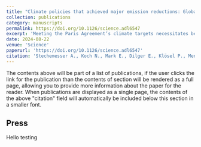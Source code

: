 ```yaml
---
title: "Climate policies that achieved major emission reductions: Global evidence from two decades"
collection: publications
category: manuscripts
permalink: https://doi.org/10.1126/science.adl6547
excerpt: 'Meeting the Paris Agreement’s climate targets necessitates better knowledge about which climate policies work in reducing emissions at the necessary scale. We provide a global, systematic ex post evaluation to identify policy combinations that have led to large emission reductions out of 1500 climate policies implemented between 1998 and 2022 across 41 countries from six continents. Our approach integrates a comprehensive climate policy database with a machine learning–based extension of the common difference-in-differences approach. We identified 63 successful policy interventions with total emission reductions between 0.6 billion and 1.8 billion metric tonnes CO2. Our insights on effective but rarely studied policy combinations highlight the important role of price-based instruments in well-designed policy mixes and the policy efforts necessary for closing the emissions gap.'
date: 2024-08-22
venue: 'Science'
paperurl: 'https://doi.org/10.1126/science.adl6547'
citation: 'Stechemesser A., Koch N., Mark E., Dilger E., Klösel P., Menicacci L., Nachtigall D., Pretis F., Ritter N., Schwarz M., Vossen H., Wenzel A. (2024). &quot;Climate policies that achieved major emission reductions: Global evidence from two decades.&quot; <i>Science</i>. 385(884-892).'
---
```


The contents above will be part of a list of publications, if the user clicks the link for the publication than the contents of section will be rendered as a full page, allowing you to provide more information about the paper for the reader. When publications are displayed as a single page, the contents of the above "citation" field will automatically be included below this section in a smaller font.

Press
------------------
Hello testing
